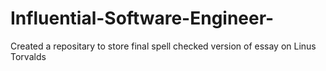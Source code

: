 # Influential-Software-Engineer-
Created a repositary to store final spell checked version of essay on Linus Torvalds
